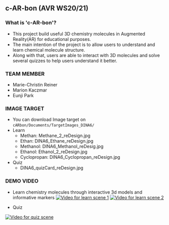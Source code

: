 ## c-AR-bon (AVR WS20/21)

### What is 'c-AR-bon'?

+ This project build useful 3D chemistry molecules in Augmented Reality(AR) for educational purposes. 
+ The main intention of the project is to allow users to understand and learn chemical molecule structure. 
+ Along with that, users are able to interact with 3D molecules and solve several quizzes to help users understand it better.

### TEAM MEMBER
+ Marie-Christin Reiner
+ Marion Kaczmar
+ Eunji Park  

### IMAGE TARGET
+ You can download Image target on `cARbon/Documents/TargetImages_DINA6/`
+ Learn
  + Methan: Methane_2_reDesign.jpg
  + Ethan: DINA6_Ethane_reDesign.jpg
  + Methanol: DINA6_Methanol_reDesig.jpg
  + Ethanol: Ethanol_2_reDesign.jpg
  + Cyclopropan: DINA6_Cyclopropan_reDesign.jpg
+ Quiz
  + DINA6_quizCard_reDesign.jpg

### DEMO VIDEO
+ Learn chemistry molecules through interactive 3d models and informative markers
[![Video for learn scene 1](https://img.youtube.com/vi/tnXR9OP3_qI/0.jpg)](https://www.youtube.com/watch?v=tnXR9OP3_qI)
[![Video for learn scene 2](https://img.youtube.com/vi/2yfCi-KD3t4/0.jpg)](https://www.youtube.com/watch?v=2yfCi-KD3t4)

+ Quiz

[![Video for quiz scene](https://img.youtube.com/vi/FYoAeCBYw3g/0.jpg)](https://www.youtube.com/watch?v=FYoAeCBYw3g)
